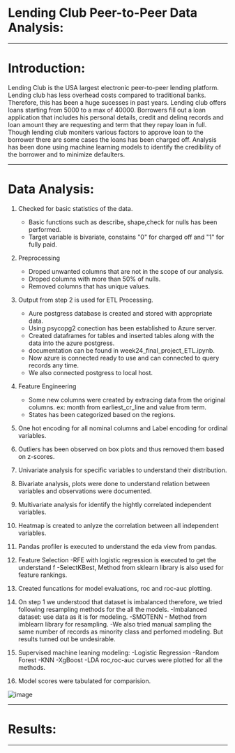 # Lending Club Peer-to-Peer Data Analysis:
***
# Introduction:
Lending Club is the USA largest electronic peer-to-peer lending platform. Lending club has less overhead costs compared to traditional banks. Therefore, this has been a huge sucesses in past years. Lending club offers loans starting from 5000 to a max of 40000. Borrowers fill out a loan application that includes his personal details, credit and delinq records and loan amount they are requesting and term that they repay loan in full. Though lending club moniters various factors to approve loan to the borrower there are some cases the loans has been charged off. Analysis has been done using machine learning models to identify the credibility of the borrower and to minimize defaulters.

***
# Data Analysis:
1. Checked for basic statistics of the data.
   - Basic functions such as describe, shape,check for nulls has been performed. 
   - Target variable is bivariate, constains "0" for charged off and "1" for fully paid. 
2. Preprocessing 
   - Droped unwanted columns that are not in the scope of our analysis.
   - Droped columns with more than 50% of nulls.
   - Removed columns that has unique values.
3. Output from step 2 is used for ETL Processing.
   - Aure postgress database is created and stored with appropriate data.
   - Using psycopg2 conection has been established to Azure server.
   - Created dataframes for tables and inserted tables along with the data into the azure postgress.
   - documentation can be found in week24_final_project_ETL.ipynb.
   - Now azure is connected ready to use and can connected to query records any time.
   - We also connected postgress to local host.
4. Feature Engineering
   - Some new columns were created by extracing data from the original columns. ex: month from earliest_cr_line and value from term.
   - States has been categorized based on the regions.
5. One hot encoding for all nominal columns and Label encoding for ordinal variables. 
6. Outliers has been observed on box plots and thus removed them based on z-scores.
7. Univariate analysis for specific variables to understand their distribution.
8. Bivariate analysis, plots were done to understand relation between variables and observations were documented.
9. Multivariate analysis for identify the hightly correlated independent variables.
10. Heatmap is created to anlyze the correlation between all independent variables. 
11. Pandas profiler is executed to understand the eda view from pandas. 
12. Feature Selection 
      -RFE with logistic regression is executed to get the understand f
      -SelectKBest, Method from sklearn library is also used for feature rankings. 
13. Created funcations for model evaluations, roc and roc-auc plotting. 
14. On step 1 we understood that dataset is imbalanced therefore, we tried following resampling methods for the all the models.
      -Imbalanced dataset: use data as it is for modeling.
      -SMOTENN - Method from imblearn library for resampling.
      -We also tried manual sampling the same number of records as minority class and perfomed modeling. But results turned out be undesirable. 
15. Supervised machine leaning modeling:
      -Logistic Regression
      -Random Forest
      -KNN
      -XgBoost
      -LDA roc,roc-auc curves were plotted for all the methods.

16. Model scores were tabulated for comparision.

![image](https://user-images.githubusercontent.com/79874273/128814414-372a0cc8-bd5b-4d64-b3c0-83e65581e4b1.png)


***
# Results:

***
 
